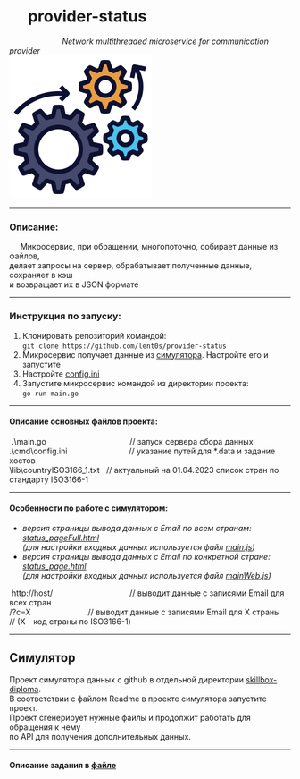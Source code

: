 # ​ ​ ​ ​ ​ provider-status
​ ​ ​ ​ ​ ​ ​ ​ ​ ​ ​ ​ ​ ​ ​ ​ ​ ​ ​ ​ ​ ​ ​ ​
*Network multithreaded microservice for communication provider*  
​ ​ ​ ​ ​ ​ ​ ​ ​ ​ ​ ​ ​ ​ ​ ​ ​ ​ ​ ​ ​ ​ ​ ​ ​ ​ ​ ​ ​ ​ ​ ​ ​ ​ ​ ​ ​ ​ ​ ​ ​ ​
![picFile](https://raw.githubusercontent.com/lent0s/provider-status/main/doc/gears.png)

---

### Описание:

 ​ ​ ​ ​ ​ Микросервис, при обращении, многопоточно, собирает данные из файлов,  
 делает запросы на сервер, обрабатывает полученные данные, сохраняет в кэш  
 и возвращает их в JSON формате

---

### Инструкция по запуску:

  1. Клонировать репозиторий командой:  
     `git clone https://github.com/lent0s/provider-status`
  2. Микросервис получает данные из [симулятора](#sim). Настройте его и запустите
  3. Настройте [config.ini](https://github.com/lent0s/provider-status/blob/main/cmd/config.ini)
  4. Запустите микросервис командой из директории проекта:  
     `go run main.go`
     
---

#### Описание основных файлов проекта:

​     .\main.go ​ ​ ​ ​ ​ ​ ​ ​ ​ ​ ​ ​ ​ ​ ​ ​ ​ ​ ​ ​ ​ ​ ​ ​ ​ ​ ​ ​ ​ ​ ​ ​ ​ ​ ​ ​ ​ // запуск сервера сбора данных  
​     .\cmd\config.ini    ​ ​ ​ ​ ​ ​ ​ ​ ​ ​ ​ ​ ​ ​ ​ ​ ​ ​ ​ ​ ​ ​ ​ ​ ​ ​ ​ // указание путей для *.data и задание хостов  
​ ​ ​ ​ ​ ​ ​ ​ ​ ​ ​\lib\countryISO3166_1.txt               ​ ​ // актуальный на 01.04.2023 список стран по стандарту ISO3166-1  

---

#### Особенности по работе с симулятором:

* *версия страницы вывода данных с Email по всем странам:​ ​ ​ ​ ​ ​ ​ ​ ​ ​ ​ ​ ​ 
[status_pageFull.html](https://github.com/lent0s/provider-status/blob/main/skillbox-diploma/status_pageFull.html)  
(для настройки входных данных используется файл
[main.js](https://github.com/lent0s/provider-status/blob/main/skillbox-diploma/main.js))*
* *версия страницы вывода данных с Email по конкретной стране:​​ ​  ​ 
[status_page.html](https://github.com/lent0s/provider-status/blob/main/skillbox-diploma/status_page.html)  
(для настройки входных данных используется файл
[mainWeb.js](https://github.com/lent0s/provider-status/blob/main/skillbox-diploma/mainWeb.js))*  


​      http://host/ ​ ​ ​ ​ ​ ​ ​ ​ ​ ​ ​ ​ ​ ​ ​ ​ ​ ​ ​ ​ ​ ​ ​ ​ ​ ​ ​ ​ ​ ​ ​ ​ ​ ​ // выводит данные с записями Email для всех стран  
​ ​ ​ ​ ​ ​ ​ ​ ​ ​ ​ ​ ​ ​ ​ ​ ​ ​ ​ /?c=X  ​ ​ ​ ​ ​ ​ ​ ​ ​ ​ ​ ​ ​ ​ ​ ​ ​ ​ ​ ​ ​ ​ ​ ​ ​    // выводит данные с записями Email для Х страны  
​ ​ ​ ​ ​ ​ ​ ​ ​ ​ ​ ​ ​ ​ ​ ​ ​ ​ ​ ​ ​ ​ ​ ​ ​ ​ ​ ​ ​ ​ ​ ​ ​ ​ ​ ​ ​ ​ ​ ​ ​ ​ ​ ​ ​ ​ ​ ​ ​ ​ ​ ​ ​ ​ // (Х - код страны по ISO3166-1)

---

## <a name="sim">Симулятор</a>  

Проект симулятора данных с github в отдельной директории 
[skillbox-diploma](https://github.com/lent0s/provider-status/tree/main/skillbox-diploma).  
В соответствии с файлом Readme в проекте симулятора запустите проект.  
Проект сгенерирует нужные файлы и продолжит работать для обращения к нему  
по API для получения дополнительных данных.

---

#### Описание задания в [файле](https://github.com/lent0s/provider-status/blob/main/doc/task.pdf)
